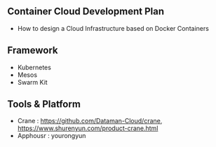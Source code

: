 

## Container Cloud Development Plan
* How to design a Cloud Infrastructure based on Docker Containers


## Framework
* Kubernetes
* Mesos
* Swarm Kit


## Tools & Platform
* Crane : https://github.com/Dataman-Cloud/crane, https://www.shurenyun.com/product-crane.html
* Apphousr : yourongyun
